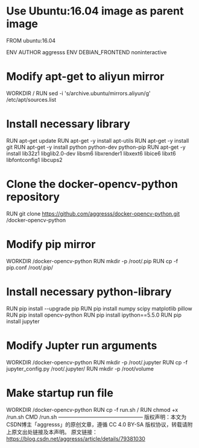 # Use Ubuntu:16.04 image as parent image
FROM ubuntu:16.04

ENV AUTHOR aggresss
ENV DEBIAN_FRONTEND noninteractive

# Modify apt-get to aliyun mirror
WORKDIR /
RUN sed -i 's/archive.ubuntu/mirrors.aliyun/g' /etc/apt/sources.list

# Install necessary library
RUN apt-get update
RUN apt-get -y install apt-utils
RUN apt-get -y install git
RUN apt-get -y install python python-dev python-pip
RUN apt-get -y install lib32z1 libglib2.0-dev libsm6 libxrender1 libxext6 libice6 libxt6 libfontconfig1 libcups2 

# Clone the docker-opencv-python repository
RUN git clone https://github.com/aggresss/docker-opencv-python.git /docker-opencv-python

# Modify pip mirror
WORKDIR /docker-opencv-python
RUN mkdir -p /root/.pip
RUN cp -f pip.conf /root/.pip/

# Install necessary python-library
RUN pip install --upgrade pip
RUN pip install numpy scipy matplotlib pillow
RUN pip install opencv-python
RUN pip install ipython==5.5.0
RUN pip install jupyter

# Modify Jupter run arguments
WORKDIR /docker-opencv-python
RUN mkdir -p /root/.jupyter
RUN cp -f jupyter_config.py /root/.jupyter/
RUN mkdir -p /root/volume

# Make startup run file
WORKDIR /docker-opencv-python
RUN cp -f run.sh /
RUN chmod +x /run.sh
CMD /run.sh
————————————————
版权声明：本文为CSDN博主「aggresss」的原创文章，遵循 CC 4.0 BY-SA 版权协议，转载请附上原文出处链接及本声明。
原文链接：https://blog.csdn.net/aggresss/article/details/79381030
